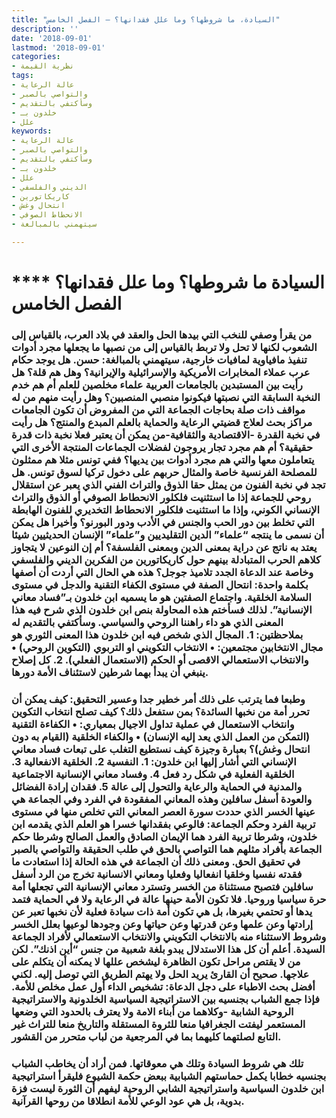 ```yaml
---
title: "السيادة، ما شروطها؟ وما علل فقدانها؟ – الفصل الخامس"
description: ''
date: '2018-09-01'
lastmod: '2018-09-01'
categories:
- نظرية القيمة
tags:
- عالة الرعاية
- والتواصي بالصبر
- وسأكتفي بالتقديم
- خلدون بـ
- علل
keywords:
- عالة الرعاية
- والتواصي بالصبر
- وسأكتفي بالتقديم
- خلدون بـ
- علل
- الديني والفلسفي
- كاريكاتورين
- انتحال وغش
- الانحطاط الصوفي
- سيتهمني بالمبالغة

---
```

# **** **السيادة ما شروطها؟ وما علل فقدانها؟ الفصل الخامس**

### من يقرأ وصفي للنخب التي بيدها الحل والعقد في بلاد العرب، بالقياس إلى الشعوب لكنها لا تحل ولا تربط بالقياس إلى من نصبها ما يجعلها مجرد أدوات تنفيذ مافياوية لمافيات خارجية، سيتهمني بالمبالغة: حسن. هل يوجد حكام عرب عملاء المخابرات الأمريكية والإسرائيلية والإيرانية؟ وهل هم قلة؟ هل رأيت بين المستبدين بالجامعات العربية علماء مخلصين للعلم أم هم خدم النخبة السابقة التي نصبتها فيكونوا منصبي المنصبين؟ وهل رأيت منهم من له مواقف ذات صلة بحاجات الجماعة التي من المفروض أن تكون الجامعات مراكز بحث لعلاج قضيتي الرعاية والحماية بالعلم المبدع والمنتج؟ هل رأيت في نخبة القدرة -الاقتصادية والثقافية-من يمكن أن يعتبر فعلا نخبة ذات قدرة حقيقية؟ أم هم مجرد تجار يروجون لفضلات الجماعات المنتجة الأخرى التي يتعاملون معها والتي هم مجرد أدوات بين يديها؟ ففي تونس مثلا هم ممثلون للمصلحة الفرنسية خاصة والمثال حربهم على دخول تركيا لسوق تونس. هل تجد في نخبة الفنون من يمثل حقا الذوق والتراث الفني الذي يعبر عن استقلال روحي للجماعة إذا ما استثنيت فلكلور الانحطاط الصوفي أو الذوق والتراث الإنساني الكوني، وإذا ما استثنيت فلكلور الانحطاط التخديري للفنون الهابطة التي تخلط بين دور الحب والجنس في الأدب ودور البورنو؟ وأخيرا هل يمكن أن نسمى ما ينتجه “علماء” الدين التقليديين و”علماء” الإنسان الحديثيين شيئا يعتد به ناتج عن دراية بمعنى الدين وبمعنى الفلسفة؟ أم إن النوعين لا يتجاوز كلاهم الحرب المتبادلة بينهم حول كاريكاتورين من الفكرين الديني والفلسفي وخاصة عند الدعاة الجدد تلاميذ جوجل؟ هذه هي الحال التي أردت أن أصفها بكلمة واحدة: انتحال الصفة في مستوى الكفاء التقنية والدجل في مستوى السلامة الخلقية. واجتماع الصفتين هو ما يسميه ابن خلدون بـ”فساد معاني الإنسانية”. لذلك فسأختم هذه المحاولة بنص ابن خلدون الذي شرح فيه هذا المعنى الذي هو داء راهننا الروحي والسياسي. وسأكتفي بالتقديم له بملاحظتين: 1. المجال الذي شخص فيه ابن خلدون هذا المعنى الثوري هو مجال الانتخابين مجتمعين: • الانتخاب التكويني او التربوي (التكوين الروحي) • والانتخاب الاستعمالي الاقصى أو الحكم (الاستعمال الفعلي). 2. كل إصلاح ينبغي أن يبدأ بهما شرطين لاستئناف الأمة دورها.

### وطبعا فما يترتب على ذلك أمر خطير جدا وعسير التحقيق: كيف يمكن أن تحرر أمة من نخبها السائدة؟ بمن ستفعل ذلك؟ كيف تصلح انتخاب التكوين وانتخاب الاستعمال في عملية تداول الاجيال بمعياري: • الكفاءة التقنية (التمكن من العمل الذي يعد إليه الإنسان) • والكفاء الخلقية (القيام به دون انتحال وغش)؟ بعبارة وجيزة كيف نستطيع التغلب على تبعات فساد معاني الإنساني التي أشار إليها ابن خلدون: 1. النفسية 2. الخلقية الانفعالية 3. الخلقية الفعلية في شكل رد فعل 4. وفساد معاني الإنسانية الاجتماعية والمدنية في الحماية والرعاية والتحول إلى عالة 5. فقدان إرادة الفضائل والعودة أسفل سافلين وهذه المعاني المفقودة في الفرد وفي الجماعة هي عينها الخسر الذي حددت سورة العصر المعاني التي تخلص منها في مستوى تربية الفرد وحكم الجماعة: فالوعي بفقدانها خسرا هو العلم الذي يقدمه ابن خلدون، وشرطا تربية الفرد هما الإيمان الصادق والعمل الصالح وشرطا حكم الجماعة بأفراد مثلهم هما التواصي بالحق في طلب الحقيقة والتواصي بالصبر في تحقيق الحق. ومعنى ذلك أن الجماعة في هذه الحالة إذا استعادت ما فقدته نفسيا وخلقيا انفعاليا وفعليا ومعاني الانسانية تخرج من الرد أسفل سافلين فتصبح مستثناة من الخسر وتسترد معاني الإنسانية التي تجعلها أمة حرة سياسيا وروحيا. فلا تكون الأمة حينها عالة في الرعاية ولا في الحماية فتمد يدها أو تحتمي بغيرها، بل هي تكون أمة ذات سيادة فعلية لأن نخبها تعبر عن إرادتها وعن علمها وعن قدرتها وعن حياتها وعن وجودها لوعيها بعلل الخسر وشروط الاستثناء منه بالانتخاب التكويني والانتخاب الاستعمالي لأفراد الجماعة السيدة. أعلم أن كل هذا الاستدلال يبدو بلغة شعبية من جنس “أين اذنك”. لكن من لا يقتص مراحل تكون الظاهرة ليشخص عللها لا يمكنه أن يتكلم على علاجها. صحيح أن القارئ يريد الحل ولا يهتم الطريق التي توصل إليه. لكني أفضل بحث الاطباء على دجل الدعاة: تشخيص الداء أول عمل مخلص للأمة. فإذا جمع الشباب بجنسيه بين الاستراتيجية السياسية الخلدونية والاستراتيجية الروحية الشابية -وكلاهما من أبناء الامة ولا يعترف بالحدود التي وضعها المستعمر ليفتت الجغرافيا منعا للثروة المستقلة والتاريخ منعا للتراث غير التابع لصلتهما كليهما بما في المرجعية من لباب متحرر من القشور.

### تلك هي شروط السيادة وتلك هي معوقاتها. فمن أراد أن يخاطب الشباب بجنسيه خطابا يكمل حماستهم الشبابية ببعض حكمة الشيوع فليقرأ استراتيجية ابن خلدون السياسية واستراتيجية الشابي الروحية ليفهم أن الثورة ليست فزة بدوية، بل هي عود الوعي للأمة انطلاقا من روحها القرآنية.

###